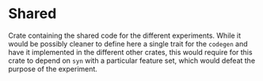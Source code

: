 # Shared

Crate containing the shared code for the different experiments.
While it would be possibly cleaner to define here a single trait for the `codegen` and have
it implemented in the different other crates, this would require for this crate to depend on
`syn` with a particular feature set, which would defeat the purpose of the experiment.
